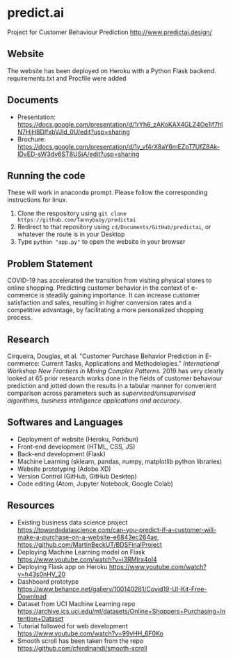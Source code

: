 # predict.ai
Project for Customer Behaviour Prediction
http://www.predictai.design/


## Website
The website has been deployed on Heroku with a Python Flask backend. requirements.txt and Procfile were added

## Documents
* Presentation: https://docs.google.com/presentation/d/1rYh6_zAKoKAX4GLZ4Oe1jf7hlN7HjH8DIfxbVJld_0U/edit?usp=sharing
* Brochure: https://docs.google.com/presentation/d/1y_vf4rX8aY6mEZpT7UfZ8Ak-lDvED-sW3dv6ST8USjA/edit?usp=sharing

## Running the code 
These will work in anaconda prompt. Please follow the corresponding instructions for linux.
1. Clone the respository using `git clone https://github.com/Tannybuoy/predictai` 
2. Redirect to that repository using `cd/Documents/GitHub/predictai`, or whatever the route is in your Desktop
3. Type `python "app.py"` to open the website in your browser

## Problem Statement

COVID-19 has accelerated the transition from visiting physical stores to online shopping. Predicting customer behavior in the context of e-commerce is steadily gaining importance. It can increase customer satisfaction and sales, resulting in  higher conversion rates and a competitive advantage, by facilitating a more personalized shopping process.

## Research
Cirqueira, Douglas, et al. "Customer Purchase Behavior Prediction in E-commerce: Current Tasks, Applications and Methodologies." *International Workshop New Frontiers in Mining Complex Patterns.* 2019 has very clearly looked at 65 prior research works done in the fields of customer behaviour prediction and jotted down the results in a tabular manner for convenient comparison across parameters such as *supervised/unsupervised algorithms, business intelligence applications and accuracy*.

## Softwares and Languages
* Deployment of website (Heroku, Porkbun)
* Front-end development (HTML, CSS, JS) 
* Back-end development (Flask)
* Machine Learning (sklearn, pandas, numpy, matplotlib python libraries)
* Website prototyping (Adobe XD)
* Version Control (GitHub, GitHub Desktop)
* Code editing (Atom, Jupyter Notebook, Google Colab)

## Resources
* Existing business data science project https://towardsdatascience.com/can-you-predict-if-a-customer-will-make-a-purchase-on-a-website-e6843ec264ae, https://github.com/MartinBeckUT/BDSFinalProject
* Deploying Machine Learning model on Flask https://www.youtube.com/watch?v=i3RMlrx4ol4
* Deploying Flask app on Heroku https://www.youtube.com/watch?v=h43s0nHV_20
* Dashboard prototype https://www.behance.net/gallery/100140281/Covid19-UI-Kit-Free-Download
* Dataset from UCI Machine Learning repo https://archive.ics.uci.edu/ml/datasets/Online+Shoppers+Purchasing+Intention+Dataset
* Tutorial followed for web development https://www.youtube.com/watch?v=99vHH_6F0Ko
* Smooth scroll has been taken from the repo https://github.com/cferdinandi/smooth-scroll

